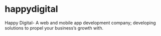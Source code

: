 # happydigital
Happy Digital- A web and mobile app development company; developing solutions to propel your business’s growth with.
